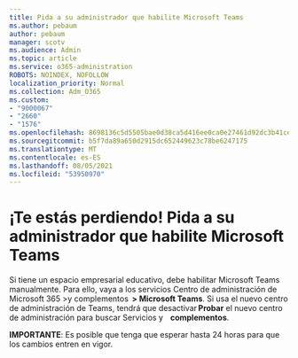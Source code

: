 ```yaml
---
title: Pida a su administrador que habilite Microsoft Teams
ms.author: pebaum
author: pebaum
manager: scotv
ms.audience: Admin
ms.topic: article
ms.service: o365-administration
ROBOTS: NOINDEX, NOFOLLOW
localization_priority: Normal
ms.collection: Adm_O365
ms.custom:
- "9000067"
- "2660"
- "1576"
ms.openlocfilehash: 8698136c5d5505bae0d38ca5d416ee0ca0e27461d92dc3b41ce029cb383abfb8
ms.sourcegitcommit: b5f7da89a650d2915dc652449623c78be6247175
ms.translationtype: MT
ms.contentlocale: es-ES
ms.lasthandoff: 08/05/2021
ms.locfileid: "53950970"
---
```

# <a name="youre-missing-out-ask-your-admin-to-enable-microsoft-teams"></a>¡Te estás perdiendo! Pida a su administrador que habilite Microsoft Teams

Si tiene un espacio empresarial educativo, debe habilitar Microsoft Teams manualmente. Para ello, vaya a los servicios Centro de administración de Microsoft 365 >y complementos  **> Microsoft Teams**. Si usa el nuevo centro de administración de Teams, tendrá que desactivar **Probar** el nuevo centro de administración para buscar Servicios y    **complementos**. 

**IMPORTANTE**: Es posible que tenga que esperar hasta 24 horas para que los cambios entren en vigor.